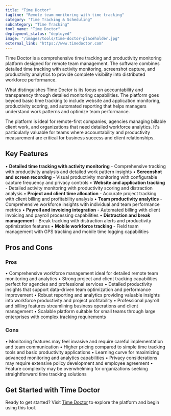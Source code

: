 ```yaml
---
title: "Time Doctor"
tagline: "Remote team monitoring with time tracking"
category: "Time Tracking & Scheduling"
subcategory: "Time Tracking"
tool_name: "Time Doctor"
deployment_status: "deployed"
image: "/images/tools/time-doctor-placeholder.jpg"
external_link: "https://www.timedoctor.com"
---
```

Time Doctor is a comprehensive time tracking and productivity monitoring platform designed for remote team management. The software combines detailed time tracking with activity monitoring, screenshot capture, and productivity analytics to provide complete visibility into distributed workforce performance.

What distinguishes Time Doctor is its focus on accountability and transparency through detailed monitoring capabilities. The platform goes beyond basic time tracking to include website and application monitoring, productivity scoring, and automated reporting that helps managers understand work patterns and optimize team performance.

The platform is ideal for remote-first companies, agencies managing billable client work, and organizations that need detailed workforce analytics. It's particularly valuable for teams where accountability and productivity measurement are critical for business success and client relationships.

## Key Features

• **Detailed time tracking with activity monitoring** - Comprehensive tracking with productivity analysis and detailed work pattern insights
• **Screenshot and screen recording** - Visual productivity monitoring with configurable capture frequency and privacy controls
• **Website and application tracking** - Detailed activity monitoring with productivity scoring and distraction analysis
• **Project and client time allocation** - Accurate project tracking with client billing and profitability analysis
• **Team productivity analytics** - Comprehensive workforce insights with individual and team performance metrics
• **Payroll and invoicing integration** - Automated billing with client invoicing and payroll processing capabilities
• **Distraction and break management** - Break tracking with distraction alerts and productivity optimization features
• **Mobile workforce tracking** - Field team management with GPS tracking and mobile time logging capabilities

## Pros and Cons

### Pros
• Comprehensive workforce management ideal for detailed remote team monitoring and analytics
• Strong project and client tracking capabilities perfect for agencies and professional services
• Detailed productivity insights that support data-driven team optimization and performance improvement
• Robust reporting and analytics providing valuable insights into workforce productivity and project profitability
• Professional payroll and billing features streamlining business operations and client management
• Scalable platform suitable for small teams through large enterprises with complex tracking requirements

### Cons
• Monitoring features may feel invasive and require careful implementation and team communication
• Higher pricing compared to simple time tracking tools and basic productivity applications
• Learning curve for maximizing advanced monitoring and analytics capabilities
• Privacy considerations may require extensive policy development and employee agreement
• Feature complexity may be overwhelming for organizations seeking straightforward time tracking solutions

## Get Started with Time Doctor

Ready to get started? Visit [Time Doctor](https://www.timedoctor.com/) to explore the platform and begin using this tool.